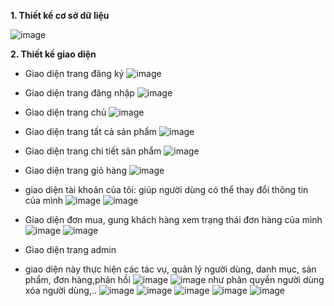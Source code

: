 **1.	Thiết kế cơ sở dữ liệu**

 ![image](https://github.com/DucNguyen2002/WEBBANMBH/assets/96508058/1f633281-cf49-46c9-a40e-7f3ab64337f7)

 
**2. Thiết kế giao diện**
-	Giao diện trang đăng ký
 ![image](https://github.com/DucNguyen2002/WEBBANMBH/assets/96508058/ad97eb77-6977-4771-90ff-9e192e35e734)
-	Giao diện trang đăng nhập
 ![image](https://github.com/DucNguyen2002/WEBBANMBH/assets/96508058/4ceaef1a-ec75-41cd-ace4-c8b99118d4b2)
-	Giao diện trang chủ
![image](https://github.com/DucNguyen2002/WEBBANMBH/assets/96508058/c23096a3-960d-4b6f-9c7f-ea7327d61941)
-	Giao diện trang tất cả sản phẩm
 ![image](https://github.com/DucNguyen2002/WEBBANMBH/assets/96508058/c09c9900-9c0c-4533-a7e1-eb46dc8c405f)
-	Giao diện trang chi tiết sản phẩm
 ![image](https://github.com/DucNguyen2002/WEBBANMBH/assets/96508058/52e1b445-e230-4d4a-b0c9-28d6cd15d0ca)
-	Giao diện trang giỏ hàng
 ![image](https://github.com/DucNguyen2002/WEBBANMBH/assets/96508058/fdb3b5d9-e45e-4364-a681-4fdc6fac7d82)
-	giao diện tài khoản của tôi: giúp người dùng có thể thay đổi thông tin của mình
 ![image](https://github.com/DucNguyen2002/WEBBANMBH/assets/96508058/e89263ec-0d84-482c-b435-097ab3e7c4d9)
![image](https://github.com/DucNguyen2002/WEBBANMBH/assets/96508058/f5cea920-ff65-4b85-8659-d2991a0c5f18)
-	Giao diện đơn mua, gung khách hàng xem trạng thái đơn hàng của mình   
![image](https://github.com/DucNguyen2002/WEBBANMBH/assets/96508058/39d041f2-a35c-46e3-8429-2ebf06bb1bd9)
![image](https://github.com/DucNguyen2002/WEBBANMBH/assets/96508058/373d916a-6e4e-4b4c-ae8b-fc663822893a)

-	Giao diện trang admin
+	giao diện này thực hiện các tác vụ, quản lý người dùng, danh mục, sản phẩm, đơn hàng,phản hồi
![image](https://github.com/DucNguyen2002/WEBBANMBH/assets/96508058/fbd87470-e897-4895-ab9e-62b7c5180c37)
![image](https://github.com/DucNguyen2002/WEBBANMBH/assets/96508058/10e8710e-241e-466b-8f31-030c780e72af)
như phân quyền người dùng xóa người dùng,..
![image](https://github.com/DucNguyen2002/WEBBANMBH/assets/96508058/feb704fb-c609-4109-94cf-eb8292e17f38)
![image](https://github.com/DucNguyen2002/WEBBANMBH/assets/96508058/fce0dd85-4da3-41eb-95b1-3f10e786bc23)
![image](https://github.com/DucNguyen2002/WEBBANMBH/assets/96508058/7dae2888-406e-447f-824c-cc1d0ce030b5)
![image](https://github.com/DucNguyen2002/WEBBANMBH/assets/96508058/2f4a5d60-d0ad-4133-aa4f-180a60f73baa)
![image](https://github.com/DucNguyen2002/WEBBANMBH/assets/96508058/9cde2d4e-e1ef-4ff8-bd41-30a03326f42b)


 
 
 
 

